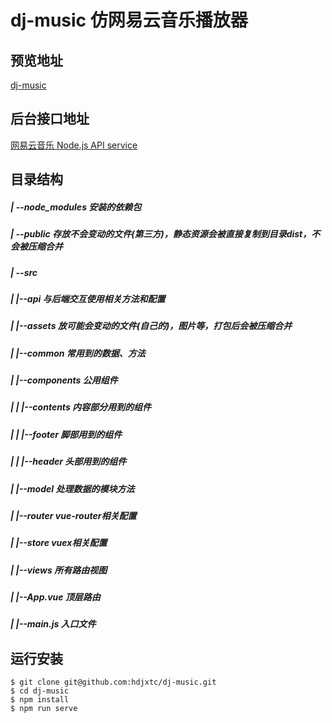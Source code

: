 # dj-music 仿网易云音乐播放器

## 预览地址
[dj-music](https://djtc.vip/dj-music)

## 后台接口地址
[网易云音乐 Node.js API service](https://github.com/Binaryify/NeteaseCloudMusicApi)

## 目录结构
##### | --node_modules 安装的依赖包
##### | --public 存放不会变动的文件(第三方)，静态资源会被直接复制到目录dist，不会被压缩合并
##### | --src
##### |   |--api 与后端交互使用相关方法和配置
##### |   |--assets 放可能会变动的文件(自己的)，图片等，打包后会被压缩合并
##### |   |--common 常用到的数据、方法
##### |   |--components 公用组件
##### |   |   |--contents 内容部分用到的组件 
##### |   |   |--footer 脚部用到的组件
##### |   |   |--header 头部用到的组件
##### |   |--model 处理数据的模块方法
##### |   |--router vue-router相关配置
##### |   |--store vuex相关配置
##### |   |--views 所有路由视图
##### |   |--App.vue 顶层路由
##### |   |--main.js 入口文件

<!--  ## 实现功能 -->
[^_^]: # (自己体验，懒得整理了...)

## 运行安装
```shell
$ git clone git@github.com:hdjxtc/dj-music.git
$ cd dj-music
$ npm install
$ npm run serve
```

<!--
	## 使用到的对应接口
	1. 登录
		说明 : 调用此接口登录成功后返回对应的userId、cookie、token等
		必选参数 :
			phone: 手机号码
			password: 密码
		可选参数 :
			countrycode: 国家码，用于国外手机号登录，例如美国传入：1
			md5_password: md5加密后的密码,传入后 password 将失效
		接口地址 : /login/cellphone
		调用例子 : /login/cellphone?phone=xxx&password=yyy /login/cellphone?phone=xxx&md5_password=yyy

	2. 获取用户详情
		说明 : 登录后调用此接口 , 传入用户id, 可以获取用户详情
		必选参数 : uid : 用户id
		接口地址 : /user/detail
		调用例子 : /user/detail?uid=32953014
	
	3. 搜索
		说明 : 调用此接口 , 传入搜索关键词可以搜索该音乐/专辑/歌手/歌单/用户,关键词可以多个,以空格隔开,如 "周杰伦 搁浅"(不需要登录),搜索获取的mp3url不能直接用,可通过/song/url接口传入歌曲id获取具体的播放链接
		必选参数 : keywords : 关键词
		可选参数 : 
			limit : 返回数量 , 默认为 30
			offset : 偏移数量，用于分页 , 如 : 如 :( 页数 -1)*30, 其中 30 为 limit 的值 , 默认为 0
			type: 搜索类型；默认为 1 即单曲 , 取值意义 : 1: 单曲, 10: 专辑, 100: 歌手, 1000: 歌单, 1002: 用户, 1004: MV, 1006: 歌词, 1009: 电台, 1014: 视频, 1018:综合
		接口地址 : /search 或者 /cloudsearch(更全)
		调用例子 : /search?keywords= 海阔天空 /cloudsearch?keywords= 海阔天空
		
	4. 热搜列表(详细)
		说明 : 调用此接口,可获取热门搜索列表
		接口地址 : /search/hot/detail
		调用例子 : /search/hot/detail
		
	5. 搜索建议
		说明 : 调用此接口 , 传入搜索关键词可获得搜索建议 , 搜索结果同时包含单曲 , 歌手 , 歌单 ,mv 信息
		必选参数 : keywords : 关键词
		可选参数 : type : 如果传 'mobile' 则返回移动端数据
		接口地址 : /search/suggest
		调用例子 : /search/suggest?keywords= 海阔天空 /search/suggest?keywords= 海阔天空&type=mobile

	6. 获取歌曲详情
		说明 : 调用此接口 , 传入音乐 id(支持多个 id, 用 , 隔开), 可获得歌曲详情(歌曲id、歌手、封面等)
		必选参数 : ids: 音乐 id, 如 ids=347230
		接口地址 : /song/detail
		调用例子 : /song/detail?ids=347230,/song/detail?ids=347230,347231

	7. 获取音乐 url
		说明 : 使用歌单详情接口后 , 能得到的音乐的 id, 但不能得到的音乐 url, 调用此接口, 传入的音乐 id( 可多个 , 用逗号隔开 ), 可以获取对应的音乐的 url,未登录状态或者非会员返回试听片段(返回字段包含被截取的正常歌曲的开始时间和结束时间)
		注 : 部分用户反馈获取的 url 会 403,hwaphon找到的解决方案是当获取到音乐的 id 后，将 https://music.163.com/song/media/outer/url?id=id.mp3 以 src 赋予 Audio 即可播放
		必选参数 : id : 音乐 id
		可选参数 : br: 码率,默认设置了 999000 即最大码率,如果要 320k 则可设置为 320000,其他类推
		接口地址 : /song/url
		调用例子 : /song/url?id=33894312 /song/url?id=405998841,33894312
		
	8. 音乐是否可用
		说明: 调用此接口,传入歌曲 id, 可获取音乐是否可用,返回 { success: true, message: 'ok' } 或者 { success: false, message: '亲爱的,暂无版权' }
		必选参数 : id : 歌曲 id
		可选参数 : br: 码率,默认设置了 999000 即最大码率,如果要 320k 则可设置为 320000,其他类推
		接口地址 : /check/music
		调用例子 : /check/music?id=33894312	

	9. 轮播图
		说明 : 调用此接口 , 可获取 banner( 轮播图 ) 数据
		可选参数 :
			type:资源类型,对应以下类型,默认为 0 即PC
				0: pc
				1: android
				2: iphone
				3: ipad
		接口地址 : /banner
		调用例子 : /banner, /banner?type=2

	10. 推荐歌单
		说明 : 调用此接口 , 可获取推荐歌单
		可选参数 : 
			limit: 取出数量 , 默认为 30 (不支持 offset)
		接口地址 : /personalized
		调用例子 : /personalized?limit=1
		
	11. 推荐新歌曲
		说明 : 调用此接口 , 可获取推荐新音乐
		可选参数 : limit: 取出数量 , 默认为 10 (不支持 offset)
		接口地址 : /personalized/newsong
		调用例子 : /personalized/newsong
		
	12. 获取歌单详情
		说明 : 歌单能看到歌单名字, 但看不到具体歌单内容 , 调用此接口 , 传入歌单 id, 可 以获取对应歌单内的所有的音乐(未登录状态只能获取不完整的歌单,登录后是完整的)，但是返回的trackIds是完整的，tracks 则是不完整的，可拿全部 trackIds 请求一次 song/detail 接口获取所有歌曲的详情 (https://github.com/Binaryify/NeteaseCloudMusicApi/issues/452)
		必选参数 : id : 歌单 id
		可选参数 : s : 歌单最近的 s 个收藏者,默认为8
		接口地址 : /playlist/detail
		调用例子 : /playlist/detail?id=24381616
		
	13. 相关歌单推荐
		说明 : 调用此接口,传入歌单 id 可获取相关歌单(对应页面 https://music.163.com/#/playlist?id=1)
		必选参数 : id : 歌单 id
		接口地址 : /related/playlist
		调用例子 : /related/playlist?id=1
		
	14. 歌单收藏者
		说明 : 调用此接口 , 传入歌单 id 可获取歌单的所有收藏者
		必选参数 : id : 歌单 id
		可选参数 : 
			limit: 取出评论数量 , 默认为 20
			offset: 偏移数量 , 用于分页 , 如 :( 评论页数 -1)*20, 其中 20 为 limit 的值
		接口地址 : /playlist/subscribers
		调用例子 : /playlist/subscribers?id=544215255&limit=30
		
	15. 歌单评论
		说明 : 调用此接口 , 传入音乐 id 和 limit 参数 , 可获得该歌单的所有评论 ( 不需要 登录 )
		必选参数 : id: 歌单 id
		可选参数 : 
			limit: 取出评论数量 , 默认为 20
			offset: 偏移数量 , 用于分页 , 如 :( 评论页数 -1)*20, 其中 20 为 limit 的值
			before: 分页参数,取上一页最后一项的 time 获取下一页数据(获取超过5000条评论的时候需要用到)
		接口地址 : /comment/playlist
		调用例子 : /comment/playlist?id=705123491	
		
	16. 收藏/取消收藏歌单
		说明 : 调用此接口 , 传入类型和歌单 id 可收藏歌单或者取消收藏歌单
		必选参数 :
			t : 类型
				1:收藏
				2:取消收藏 
			id : 歌单 id
		接口地址 : /playlist/subscribe
		调用例子 : /playlist/subscribe?t=1&id=106697785 /playlist/subscribe?t=2&id=106697785	
		
	17. 获取用户/歌手详情
		说明 : 登录后调用此接口 , 传入用户 id, 可以获取用户详情
		必选参数 : uid : 用户 id
		接口地址 : /user/detail
		调用例子 : /user/detail?uid=32953014	
		
	18. 高德地图行政区域查询
		说明 : 调用此接口，传入查询关键字即可得到行政区域信息
		必选参数 : key : 用户在高德地图官网申请Web服务API类型KEY
		可选参数 :
			keywords : 
				规则：只支持单个关键词语搜索关键词支持：行政区名称、citycode、adcode
				例如，在subdistrict=2，搜索省份（例如山东），能够显示市（例如济南），区（例如历下区
				adcode信息可参考城市编码表获取
			subdistrict : 
				规则：设置显示下级行政区级数（行政区级别包括：国家、省/直辖市、市、区/县、乡镇/街道多级数据）
				可选值：0、1、2、3等数字，并以此类推
					0：不返回下级行政区；
					1：返回下一级行政区；
					2：返回下两级行政区；
					3：返回下三级行政区；
				需要在此特殊说明，目前部分城市和省直辖县因为没有区县的概念，故在市级下方直接显示街道。
				例如：广东-东莞、海南-文昌市
			extensions : 
				此项控制行政区信息中返回行政区边界坐标点； 
				可选值 :
					base : 不返回行政区边界坐标点；
					all : 只返回当前查询district的边界值，不返回子节点的边界值；
				目前不能返回乡镇/街道级别的边界值
				
	19. 获取用户歌单
		说明 : 登录后调用此接口 , 传入用户 id, 可以获取用户歌单
		必选参数 : uid : 用户 id
		可选参数 :
			limit : 返回数量 , 默认为 30
			offset : 偏移数量，用于分页 , 如 :( 页数 -1)*30, 其中 30 为 limit 的值 , 默认为 0
		接口地址 : /user/playlist
		调用例子 : /user/playlist?uid=32953014
		
	20. 获取用户播放记录
		说明 : 登录后调用此接口 , 传入用户 id, 可获取用户播放记录
		必选参数 : uid : 用户 id
		可选参数 : type
			type=1 时只返回 weekData
			type=0 时返回 allData
		接口地址 : /user/record
		调用例子 : /user/record?uid=32953014&type=1
		
	21. 所有榜单内容摘要
		说明 : 调用此接口,可获取所有榜单内容摘要
		接口地址 : /toplist/detail
		调用例子 : /toplist/detail
	
	22. 歌单分类
		说明 : 调用此接口,可获取所有歌单分类,包含 category 信息
		接口地址 : /playlist/catlist
		调用例子 : /playlist/catlist

	23. 热门歌单分类
		说明 : 调用此接口,可获取热门歌单分类,包含 category 信息
		接口地址 : /playlist/hot
		调用例子 : /playlist/hot

	24. 歌单列表
		说明 : 调用此接口 , 可获取网友精选碟歌单
		可选参数 : 
			order: 可选值为 'new' 和 'hot', 分别对应最新和最热 , 默认为 'hot'
			cat: tag, 比如 " 华语 "、" 古风 " 、" 欧美 "、" 流行 ", 默认为 "全部",可从歌单分类接口获取(/playlist/catlist)
			limit: 取出歌单数量 , 默认为 50
			offset: 偏移数量 , 用于分页 , 如 :( 评论页数 -1)*50, 其中 50 为 limit 的值
		接口地址 : /top/playlist
		调用例子 : /top/playlist?limit=10&order=new
		
	25. 歌手分类列表
		说明 : 调用此接口,可获取歌手分类列表
		可选参数 :
			limit : 返回数量 , 默认为 30
			offset : 偏移数量，用于分页 , 如 : 如 :( 页数 -1)*30, 其中 30 为 limit 的值 , 默认为 0 initial: 按首字母索引查找参数,如 /artist/list?type=1&area=96&initial=b 返回内容将以 name 字段开头为 b 或者拼音开头为 b 为顺序排列, 热门传-1,#传0
			type 取值:
				-1:全部
				1:男歌手
				2:女歌手
				3:乐队
			area 取值:
				-1:全部
				7华语
				96欧美
				8:日本
				16韩国
				0:其他
		接口地址 : /artist/list
		调用例子 : /artist/list?type=1&area=96&initial=b /artist/list?type=2&area=2&initial=b
		
	26. 获取歌手单曲
		说明 : 调用此接口 , 传入歌手 id, 可获得歌手部分信息和热门歌曲
		必选参数 : id: 歌手 id, 可由搜索接口获得
		接口地址 : /artists
		调用例子 : /artists?id=6452
		
	27. 获取歌手专辑
		说明 : 调用此接口 , 传入歌手 id, 可获得歌手专辑内容
		必选参数 : id: 歌手 id
		可选参数 : 
			limit: 取出数量 , 默认为 50
			offset: 偏移数量 , 用于分页 , 如 :( 页数 -1)*50, 其中 50 为 limit 的值 , 默认 为 0
		接口地址 : /artist/album
		调用例子 : /artist/album?id=6452&limit=30 ( 周杰伦 )
		
	28. 获取歌手 mv
		说明 : 调用此接口 , 传入歌手 id, 可获得歌手 mv 信息 , 具体 mv 播放地址可调 用/mv传入此接口获得的 mvid 来拿到 , 如 : /artist/mv?id=6452,/mv?mvid=5461064
		必选参数 : id: 歌手 id, 可由搜索接口获得
		接口地址 : /artist/mv
		调用例子 : /artist/mv?id=6452
		
	29. 获取歌手描述
		说明 : 调用此接口 , 传入歌手 id, 可获得歌手描述
		必选参数 : id: 歌手 id
		接口地址 : /artist/desc
		调用例子 : /artist/desc?id=6452 ( 周杰伦 )
		
	30. 获取相似歌手
		说明 : 调用此接口 , 传入歌手 id, 可获得相似歌手
		必选参数 : id: 歌手 id
		接口地址 : /simi/artist
		调用例子 : /simi/artist?id=6452 ( 对应和周杰伦相似歌手 )
		
	31. mv 地址
		说明 : 调用此接口 , 传入 mvid,可获取 mv 播放地址
		必选参数 : id: mvid
		可选参数 : r: 分辨率,默认1080,可从 /mv/detail 接口获取分辨率列表
		接口地址 : /mv/url
		调用例子 :
			/mv/url?id=5436712 
			/mv/url?id=10896407&r=1080

	32. 获取 mv 详情
		说明 : 调用此接口 , 传入 mvid ( 在搜索音乐的时候传 type=1004 获得 ) , 可获取对应 MV 数据 , 数据包含 mv 名字 , 歌手 , 发布时间 , mv 视频地址等数据 , 其中 mv 视频 网易做了防盗链处理 , 可能不能直接播放 , 需要播放的话需要调用 ' mv 地址' 接口
		必选参数 : mvid: mv 的 id
		接口地址 : /mv/detail
		调用例子 : /mv/detail?mvid=5436712
		
	33. 获取 mv 点赞转发评论数数据
		说明 : 调用此接口 , 传入 mvid ( 在搜索音乐的时候传 type=1004 获得 ) , 可获取对应 MV 点赞转发评论数数据
		必选参数 : mvid: mv 的 id
		接口地址 : /mv/detail/info
		调用例子 : /mv/detail/info?mvid=5436712
		
	34. 相似 mv
		说明 : 调用此接口 , 传入 mvid 可获取相似 mv
		必选参数 : mvid: mv id
		接口地址 : /simi/mv
		调用例子 : /simi/mv?mvid=5436712
		
	35. mv 评论
		说明 : 调用此接口 , 传入音乐 id 和 limit 参数 , 可获得该 mv 的所有评论 ( 不需要 登录 )
		必选参数 : id: mv id
		可选参数 : 
			limit: 取出评论数量 , 默认为 20
			offset: 偏移数量 , 用于分页 , 如 :( 评论页数 -1)*20, 其中 20 为 limit 的值
			before: 分页参数,取上一页最后一项的 time 获取下一页数据(获取超过5000条评论的时候需要用到)
		接口地址 : /comment/mv
		调用例子 : /comment/mv?id=5436712
		
	36. 发送/删除评论
		说明 : 调用此接口,可发送评论或者删除评论
		接口地址 : /comment
		1.发送评论
			必选参数
				t:
					1 发送
					2 回复
				type: 数字,资源类型,对应歌曲,mv,专辑,歌单,电台,视频对应以下类型
					0: 歌曲
					1: mv
					2: 歌单
					3: 专辑
					4: 电台
					5: 视频
					6: 动态
					id:对应资源 id
				content :要发送的内容
				commentId :回复的评论id (回复评论时必填)
			调用例子 : /comment?t=1&type=1&id=5436712&content=test (往广岛之恋 mv 发送评论: test)
			注意：如给动态发送评论，则不需要传 id，需要传动态的 threadId,如：/comment?t=1&type=6&threadId=A_EV_2_6559519868_32953014&content=test

		2.删除评论
			必选参数
				t:0 删除
				type: 数字,资源类型,对应歌曲,mv,专辑,歌单,电台,视频对应以下类型
					0: 歌曲
					1: mv
					2: 歌单
					3: 专辑
					4: 电台
					5: 视频
					6: 动态
			id:对应资源 id content :内容 id,可通过 /comment/mv 等接口获取
			调用例子 : /comment?t=0&type=1&id=5436712&commentId=1535550516319 (在广岛之恋 mv 删除评论)
			注意：如给动态删除评论，则不需要传 id，需要传动态的 `threadId`,如：`/comment?t=0&type=6&threadId=A_EV_2_6559519868_32953014&commentId=1419516382`
		
	37. 给评论点赞
		说明 : 调用此接口 , 传入 type, 资源 id, 和评论 id cid 和 是否点赞参数 t 即可给对 应评论点赞 ( 需要登录 )
		必选参数 : 
			id : 资源 id, 如歌曲 id,mv id
			cid : 评论 id
			t : 是否点赞 ,1 为点赞 ,0 为取消点赞
			type: 数字 , 资源类型 , 对应歌曲 , mv, 专辑 , 歌单 , 电台, 视频对应以下类型
				0: 歌曲
				1: mv
				2: 歌单
				3: 专辑
				4: 电台
				5: 视频
				6: 动态
		接口地址 : /comment/like
		调用例子 : /comment/like?id=29178366&cid=12840183&t=1&type=0 对应给 https://music.163.com/#/song?id=29178366 最热门的评论点赞
		注意： 动态点赞不需要传入 id 参数，需要传入动态的 threadId 参数,如：/comment/like?type=6&cid=1419532712&threadId=A_EV_2_6559519868_32953014&t=0， threadId 可通过 /event，/user/event 接口获取	
		
	38. 资源点赞( MV,电台,视频)
		说明 : 调用此接口 , 可对 MV,电台,视频点赞
		必选参数 :
			type:资源类型,对应以下类型
				1: mv
				4: 电台
				5: 视频
				6: 动态
				t: 操作,1 为点赞,其他未取消点赞
			id: 资源 id
		接口地址 : /resource/like
		调用例子 : /resource/like?t=1&type=1&id=5436712
		注意：如给动态点赞，不需要传入 id，需要传入 threadId,可通过 event,/user/event 接口获取，如： /resource/like?t=1&type=6&threadId=A_EV_2_6559519868_32953014	
		
	39. 获取视频分类(热门)列表
		说明 : 调用此接口 , 可获取视频分类列表
		接口地址 : /video/category/list
		调用例子 : /video/category/list

	40. 获取视频标签(所有)列表
		说明 : 调用此接口 , 可获取视频标签列表
		接口地址 : /video/group/list
		调用例子 : /video/group/list
		
	41. 获取全部视频列表
		说明 : 调用此接口,可获取视频分类列表,分页参数只能传入offset
		可选参数 : offset: 默认0
		接口地址 : /video/timeline/all
		调用例子 : /video/timeline/all
		
	42. 获取视频标签/分类下的视频
		说明 : 调用此接口 , 传入标签/分类id,可获取到相关的视频,分页参数只能传入offset
		必选参数 : id: videoGroup 的 id
		可选参数 : offset: 默认0
		接口地址 : /video/group
		调用例子 : /video/group?id=9104
		
	43. 视频详情
		说明 : 调用此接口 , 可获取视频详情
		必选参数 : id: 视频 的 id
		接口地址 : /video/detail
		调用例子 : /video/detail?id=89ADDE33C0AAE8EC14B99F6750DB954D
		
	44. 获取视频播放地址
		说明 : 调用此接口 , 传入视频 id,可获取视频播放地址
		必选参数 : id: 视频 的 id
		接口地址 : /video/url
		调用例子 : /video/url?id=89ADDE33C0AAE8EC14B99F6750DB954D
		
	45. 获取视频点赞转发评论数数据
		说明 : 调用此接口 , 传入 vid ( 视频id ) , 可获取对应视频点赞转发评论数数据 必选参数 : vid: 视频id
		接口地址 : /video/detail/info
		调用例子 : /video/detail/info?vid=89ADDE33C0AAE8EC14B99F6750DB954D
		
	46. 相关视频
		说明 : 调用此接口 , 可获取相关视频
		必选参数 : id: 视频 的 id
		接口地址 : /related/allvideo
		调用例子 : /related/allvideo?id=89ADDE33C0AAE8EC14B99F6750DB954D
		
	47. 视频评论
		说明 : 调用此接口 , 传入音乐 id 和 limit 参数 , 可获得该 视频 的所有评论 ( 不需要登录 )
		必选参数 : id: 视频的 id
		可选参数 : 
			limit: 取出评论数量 , 默认为 20
			offset: 偏移数量 , 用于分页 , 如 :( 评论页数 -1)*20, 其中 20 为 limit 的值
			before: 分页参数,取上一页最后一项的 time 获取下一页数据(获取超过5000条评论的时候需要用到)
		接口地址 : /comment/video
		调用例子 : /comment/video?id=89ADDE33C0AAE8EC14B99F6750DB954D
		
	48. 全部 mv
		说明 : 调用此接口 , 可获取全部 mv
		可选参数 :
			area: 地区,可选值为全部,内地,港台,欧美,日本,韩国,不填则为全部 type: 类型,可选值为全部,官方版,原生,现场版,网易出品,不填则为全部
			order: 排序,可选值为上升最快,最热,最新,不填则为上升最快
			limit: 取出数量 , 默认为 30
			offset: 偏移数量 , 用于分页 , 如 :( 页数 -1)*50, 其中 50 为 limit 的值 , 默认 为 0
		接口地址 : /mv/all
		调用例子 : /mv/all?area=港台
		
	49. 获取歌词
		说明 : 调用此接口 , 传入音乐 id 可获得对应音乐的歌词 ( 不需要登录 )
		必选参数 : id: 音乐 id
		接口地址 : /lyric
		调用例子 : /lyric?id=33894312
		返回数据如下图 : 获取歌词
		
	50. 获取相似音乐
		说明 : 调用此接口 , 传入歌曲 id, 可获得相似歌曲
		必选参数 : id: 歌曲 id
		接口地址 : /simi/song
		调用例子 : /simi/song?id=347230 ( 对应 ' 光辉岁月 ' 相似歌曲 )
		
	51. 获取相似歌单
		说明 : 调用此接口 , 传入歌曲 id, 可获得相似歌单
		必选参数 : id: 歌曲 id
		接口地址 : /simi/playlist
		调用例子 : /simi/playlist?id=347230 ( 对应 ' 光辉岁月 ' 相似歌单 )
		
	52. 对歌单添加或删除歌曲
		说明 : 调用此接口 , 可以添加歌曲到歌单或者从歌单删除某首歌曲 ( 需要登录 )
		必选参数 :
			op: 从歌单增加单曲为 add, 删除为 del
			pid: 歌单 id tracks: 歌曲 id,可多个,用逗号隔开
		接口地址 : /playlist/tracks
		调用例子 : /playlist/tracks?op=add&pid=24381616&tracks=347231 ( 对应把歌曲添加到 ' 我 ' 的歌单 , 测试的时候请把这里的 pid 换成你自己的, id 和 tracks 不对可能会报 502 错误)

	53. 歌曲评论
		说明 : 调用此接口 , 传入音乐 id 和 limit 参数 , 可获得该音乐的所有评论 ( 不需要登录 )
		必选参数 : id: 音乐 id
		可选参数 : 
			limit: 取出评论数量 , 默认为 20
			offset: 偏移数量 , 用于分页 , 如 :( 评论页数 -1)*20, 其中 20 为 limit 的值
			before: 分页参数,取上一页最后一项的 time 获取下一页数据(获取超过5000条评论的时候需要用到)
		接口地址 : /comment/music
		调用例子 : /comment/music?id=186016&limit=1 对应晴天评论
-->